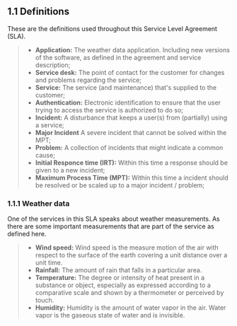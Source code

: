 ## 1.1 Definitions

These are the definitions used throughout this Service Level Agreement (SLA).

>- __Application:__ The weather data application. Including new versions of the software, as defined in the agreement and service description;
>- __Service desk:__ The point of contact for the customer for changes and problems regarding the service;
>- __Service:__ The service (and maintenance) that's supplied to the customer;
>- __Authentication:__ Electronic identification to ensure that the user trying to access the service is authorized to do so;
>- __Incident:__ A disturbance that keeps a user(s) from (partially) using a service;
>- __Major Incident__ A severe incident that cannot be solved within the MPT;
>- __Problem:__ A collection of incidents that might indicate a common cause;
>- __Initial Responce time (IRT):__ Within this time a response should be given to a new incident;
>- __Maximum Process Time (MPT):__ Within this time a incident should be resolved or be scaled up to a major incident / problem;


### 1.1.1 Weather data

One of the services in this SLA speaks about weather measurements. As there are some important measurements that are part of the service as defined here.

>- __Wind speed:__ Wind speed is the measure motion of the air with respect to the surface of the earth covering a unit distance over a unit time.
>- __Rainfall:__ The amount of rain that falls in a particular area.
>- __Temperature:__ The degree or intensity of heat present in a substance or object, especially as expressed according to a comparative scale and shown by a thermometer or perceived by touch.
>- __Humidity:__ Humidity is the amount of water vapor in the air. Water vapor is the gaseous state of water and is invisible.

